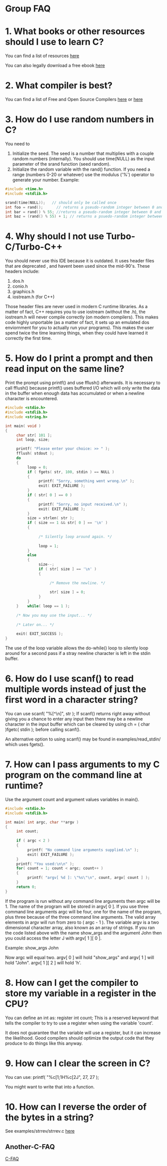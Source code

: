 # Group FAQ

# 1. What books or other resources should I use to learn C?
  
   You can find a list of resources 
[here](https://github.com/aleksandar-todorovic/awesome-c#learning-reference-and-tutorials)
   
   You can also legally download a free ebook [here](https://goalkicker.com/CBook)
 
# 2. What compiler is best?

   You can find a list of Free and Open Source Compilers 
[here](https://www.facebook.com/notes/c-programming/a-beginners-guide-to-using-freeopen-source-software-development-tools-and-enviro/676277512460549/) 
or [here](https://github.com/aleksandar-todorovic/awesome-c#compilers)
  
# 3. How do I use random numbers in C?
  
   You need to 
    
   1. Initialize the seed. 
    The seed is a number that multiplies with a couple random numbers (internally). You should use time(NULL) as the 
input parameter of the srand function (seed random). 
   2. Initialize the random variable with the rand() function. 
     If you need a range (numbers 0-20 or whatever) use the modulus ('%') 
     operator to generate your number. Example:
  
```c
#include <time.h>
#include <stdlib.h>

srand(time(NULL));   // should only be called once
int foo = rand();      // returns a pseudo-random integer between 0 and RAND_MAX
int bar = rand() % 55; //returns a pseudo-random integer between 0 and 54
int baz = (rand() % 55) + 1; // returns a psuedo-random integer between 1 and 55
```


# 4. Why should I not use Turbo-C/Turbo-C++
   
   You should never use this IDE because it is outdated. It uses header files that are deprecated , 
and havent been used since the mid-90's. These headers include:
   
   1. dos.h
   2. conio.h
   3. graphics.h
   4. iostream.h (for C++)
   
   Those header files are never used in modern C runtime libraries. As a matter of fact, 
C++ requires you to use iostream (without the .h), the iostream.h will never compile 
correctly (on modern compilers). This makes code highly unportable (as a matter of fact, 
it sets up an emulated dos enviornment for you to actually run your programs). This 
makes the user spend twice the time learning things, when they could have learned it 
correctly the first time.

# 5. How do I print a prompt and then read input on the same line?

Print the prompt using printf() and use fflush() afterwards.  It is necessary to call fflush() because printf() uses 
buffered I/O which will only write the data in the buffer when enough data has accumulated or when a newline character is 
encountered.

```c
#include <stdio.h>
#include <stdlib.h>
#include <string.h>

int main( void )
{
     char str[ 101 ];
     int loop, size;

     printf( "Please enter your choice: >> " );
     fflush( stdout );
     do
     {
          loop = 0;
          if ( fgets( str, 100, stdin ) == NULL )
          {
               printf( "Sorry, something went wrong.\n" );
               exit( EXIT_FAILURE );
          }
          if ( str[ 0 ] == 0 )
          {
               printf( "Sorry, no input received.\n" );
               exit( EXIT_FAILURE );
          }
          size = strlen( str );
          if ( size == 1 && str[ 0 ] == '\n' )
          {
          
               /* Silently loop around again. */
               
               loop = 1;
          }
          else
          {
               size--;
               if ( str[ size ] == '\n' )
               {
          
                    /* Remove the newline. */
               
                    str[ size ] = 0;
               }
          }
     }    while( loop == 1 );
     
     /* Now you may use the input... */
     
     /* Later on... */
     
     exit( EXIT_SUCCESS );
}
```

The use of the loop variable allows the do-while() loop to silently loop around for a second pass if a stray newline 
character is left in the stdin buffer.

# 6. How do I use scanf() to read multiple words instead of just the first word in a character string?

You can use scanf( "%[^\n]", str );  If scanf() returns right away without giving you a chance to enter any input then 
there may be a newline character in the input buffer which can be cleared by using ch = ( char )fgetc( stdin ); before 
calling scanf().

An alternative option to using scanf() may be found in examples/read_stdin/ which uses fgets().

# 7. How can I pass arguments to my C program on the command line at runtime?

Use the argument count and argument values variables in main().

```c
#include <stdio.h>
#include <stdlib.h>

int main( int argc, char **argv )
{
     int count;
     
     if ( argc < 2 )
     {
          printf( "No command line arguments supplied.\n" );
          exit( EXIT_FAILURE );
     }
     printf( "You used:\n\n" );
     for( count = 1; count < argc; count++ )
     {
          printf( "argv[ %d ]: \"%s\"\n", count, argv[ count ] );
     }
     return 0;
}
```

If the program is run without any command line arguments then argc will be 1.  The name of the program will be stored in 
argv[ 0 ].  If you use three command line arguments argc will be four, one for the name of the program, plus three 
because of the three command line arguments.  The valid array elements in argv will run from zero to ( argc - 1 ).  The 
variable argv is a two dimensional character array, also known as an array of strings.  If you ran the code listed above 
with the name show_args and the argument John then you could access the letter J with argv[ 1 ][ 0 ].

Example: show_args John

Now argc will equal two.  argv[ 0 ] will hold "show_args" and argv[ 1 ] will hold "John".  argv[ 1 ][ 2 ] will hold 'h'.

# 8. How can I get the compiler to store my variable in a register in the CPU?

You can define an int as: register int count;
This is a reserved keyword that tells the compiler to try to use a register when using the variable 'count'.

It does not guarantee that the variable will use a register, but it can increase the likelihood.  Good compilers should 
optimize the output code that they produce to do things like this anyway.

# 9. How can I clear the screen in C?

You can use: printf( "%c[1;1H%c[2J", 27, 27 );

You might want to write that into a function.

# 10. How can I reverse the order of the bytes in a string?

See examples/strrev/strrev.c 
[here](https://github.com/CProgrammingFBGroup/CProgrammingNotes/blob/master/examples/strrev/strrev.c)

## Another-C-FAQ

   [C-FAQ](http://c-faq.com/questions.html)

